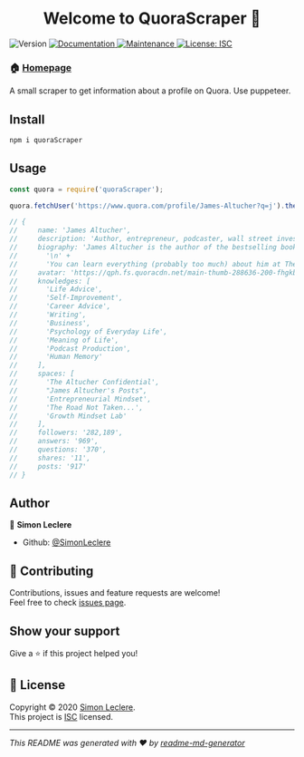 <h1 align="center">Welcome to QuoraScraper 👋</h1>
<p>
  <img alt="Version" src="https://img.shields.io/badge/version-1.0.0-blue.svg?cacheSeconds=2592000" />
  <a href="https://github.com/SimonLeclere/QuoraScraper#readme" target="_blank">
    <img alt="Documentation" src="https://img.shields.io/badge/documentation-yes-brightgreen.svg" />
  </a>
  <a href="https://github.com/SimonLeclere/QuoraScraper/graphs/commit-activity" target="_blank">
    <img alt="Maintenance" src="https://img.shields.io/badge/Maintained%3F-yes-green.svg" />
  </a>
  <a href="https://github.com/SimonLeclere/QuoraScraper/blob/master/LICENSE" target="_blank">
    <img alt="License: ISC" src="https://img.shields.io/github/license/SimonLeclere/Quorascraper" />
  </a>
</p>

### 🏠 [Homepage](https://github.com/SimonLeclere/QuoraScraper#readme)

A small scraper to get information about a profile on Quora. Use puppeteer.

## Install 

```sh
npm i quoraScraper
```

## Usage

```js
const quora = require('quoraScraper');

quora.fetchUser('https://www.quora.com/profile/James-Altucher?q=j').then(console.log);

// {
//     name: 'James Altucher',
//     description: 'Author, entrepreneur, podcaster, wall street investor',
//     biography: 'James Altucher is the author of the bestselling book Choose Yourself, editor at The Altucher Report and host of the popular podcast, The James Altucher Show, which takes you beyond business and entrepreneurship by exploring what it means to be human and achieve well-being in a world that is increasingly complicated.\n' +
//       '\n' +
//       'You can learn everything (probably too much) about him at The Altucher Confidential',
//     avatar: 'https://qph.fs.quoracdn.net/main-thumb-288636-200-fhgkbzymvtxxzdwnhcyyahhktlfzazij.jpeg',
//     knowledges: [
//       'Life Advice',
//       'Self-Improvement',
//       'Career Advice',
//       'Writing',
//       'Business',
//       'Psychology of Everyday Life',
//       'Meaning of Life',
//       'Podcast Production',
//       'Human Memory'
//     ],
//     spaces: [
//       'The Altucher Confidential',
//       "James Altucher's Posts",
//       'Entrepreneurial Mindset',
//       'The Road Not Taken...',
//       'Growth Mindset Lab'
//     ],
//     followers: '282,189',
//     answers: '969',
//     questions: '370',
//     shares: '11',
//     posts: '917'
// }
```

## Author

👤 **Simon Leclere**

* Github: [@SimonLeclere](https://github.com/SimonLeclere)

## 🤝 Contributing

Contributions, issues and feature requests are welcome!<br />Feel free to check [issues page](https://github.com/SimonLeclere/QuoraScraper/issues). 

## Show your support

Give a ⭐️ if this project helped you!

## 📝 License

Copyright © 2020 [Simon Leclere](https://github.com/SimonLeclere).<br />
This project is [ISC](https://github.com/SimonLeclere/QuoraScraper/blob/master/LICENSE) licensed.

***
_This README was generated with ❤️ by [readme-md-generator](https://github.com/kefranabg/readme-md-generator)_